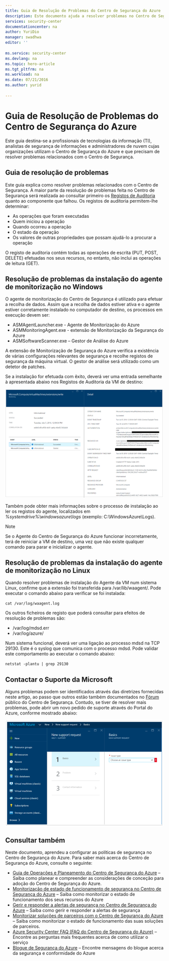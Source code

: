 ```yaml
---
title: Guia de Resolução de Problemas do Centro de Segurança do Azure | Microsoft Docs
description: Este documento ajuda a resolver problemas no Centro de Segurança do Azure.
services: security-center
documentationcenter: na
author: YuriDio
manager: swadhwa
editor: ''

ms.service: security-center
ms.devlang: na
ms.topic: hero-article
ms.tgt_pltfrm: na
ms.workload: na
ms.date: 07/21/2016
ms.author: yurid

---
```

# Guia de Resolução de Problemas do Centro de Segurança do Azure
Este guia destina-se a profissionais de tecnologias da informação (TI), analistas de segurança de informações e administradores de nuvem cujas organizações utilizam o Centro de Segurança do Azure e que precisam de resolver problemas relacionados com o Centro de Segurança.

## Guia de resolução de problemas
Este guia explica como resolver problemas relacionados com o Centro de Segurança. A maior parte da resolução de problemas feita no Centro de Segurança será realizada ao consultar primeiro os [Registos de Auditoria](https://azure.microsoft.com/updates/audit-logs-in-azure-preview-portal/) quanto ao componente que falhou. Os registos de auditoria permitem-lhe determinar:

* As operações que foram executadas
* Quem iniciou a operação
* Quando ocorreu a operação
* O estado da operação
* Os valores de outras propriedades que possam ajudá-lo a procurar a operação

O registo de auditoria contém todas as operações de escrita (PUT, POST, DELETE) efetuadas nos seus recursos, no entanto, não inclui as operações de leitura (GET).

## Resolução de problemas da instalação do agente de monitorização no Windows
O agente de monitorização do Centro de Segurança é utilizado para efetuar a recolha de dados. Assim que a recolha de dados estiver ativa e o agente estiver corretamente instalado no computador de destino, os processos em execução devem ser:

* ASMAgentLauncher.exe - Agente de Monitorização do Azure 
* ASMMonitoringAgent.exe - extensão de Monitorização da Segurança do Azure
* ASMSoftwareScanner.exe – Gestor de Análise do Azure

A extensão de Monitorização de Segurança do Azure verifica a existência de várias configurações relevantes de segurança e recolhe registos de segurança da máquina virtual. O gestor de análise será utilizado como um detetor de patches.

Se a instalação for efetuada com êxito, deverá ver uma entrada semelhante à apresentada abaixo nos Registos de Auditoria da VM de destino:

![Registos de Auditoria](./media/security-center-troubleshooting-guide/security-center-troubleshooting-guide-fig1.png)

Também pode obter mais informações sobre o processo de instalação ao ler os registos do agente, localizados em *%systemdrive%\windowsazure\logs* (exemplo: C:\WindowsAzure\Logs).

> [!NOTE]
> Se o Agente do Centro de Segurança do Azure funcionar incorretamente, terá de reiniciar a VM de destino, uma vez que não existe qualquer comando para parar e inicializar o agente.
> 
> 

## Resolução de problemas da instalação do agente de monitorização no Linux
Quando resolver problemas de instalação do Agente da VM num sistema Linux, confirme que a extensão foi transferida para /var/lib/waagent/. Pode executar o comando abaixo para verificar se foi instalada:

`cat /var/log/waagent.log` 

Os outros ficheiros de registo que poderá consultar para efeitos de resolução de problemas são: 

* /var/log/mdsd.err
* /var/log/azure/

Num sistema funcional, deverá ver uma ligação ao processo mdsd na TCP 29130. Este é o syslog que comunica com o processo mdsd. Pode validar este comportamento ao executar o comando abaixo:

`netstat -plantu | grep 29130`

## Contactar o Suporte da Microsoft
Alguns problemas podem ser identificados através das diretrizes fornecidas neste artigo, ao passo que outros estão também documentados no [Fórum](https://social.msdn.microsoft.com/Forums/en-US/home?forum=AzureSecurityCenter) público do Centro de Segurança. Contudo, se tiver de resolver mais problemas, pode abrir um novo pedido de suporte através do Portal do Azure, conforme mostrado abaixo: 

![Suporte da Microsoft](./media/security-center-troubleshooting-guide/security-center-troubleshooting-guide-fig2.png)

## Consultar também
Neste documento, aprendeu a configurar as políticas de segurança no Centro de Segurança do Azure. Para saber mais acerca do Centro de Segurança do Azure, consulte o seguinte:

* [Guia de Operações e Planeamento do Centro de Segurança do Azure](security-center-planning-and-operations-guide.md) – Saiba como planear e compreender as considerações de conceção para adoção do Centro de Segurança do Azure.
* [Monitorização de estado de funcionamento de segurança no Centro de Segurança do Azure](security-center-monitoring.md) – Saiba como monitorizar o estado de funcionamento dos seus recursos do Azure
* [Gerir e responder a alertas de segurança no Centro de Segurança do Azure](security-center-managing-and-responding-alerts.md) – Saiba como gerir e responder a alertas de segurança
* [Monitorizar soluções de parceiros com o Centro de Segurança do Azure](security-center-partner-solutions.md) – Saiba como monitorizar o estado de funcionamento das suas soluções de parceiros.
* [Azure Security Center FAQ (FAQ do Centro de Segurança do Azure)](security-center-faq.md) – Encontre as perguntas mais frequentes acerca de como utilizar o serviço
* [Blogue de Segurança do Azure](http://blogs.msdn.com/b/azuresecurity/) – Encontre mensagens do blogue acerca da segurança e conformidade do Azure

<!--HONumber=Sep16_HO3-->


